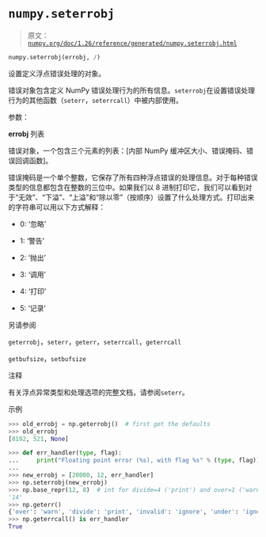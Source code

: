 # `numpy.seterrobj`

> 原文：[`numpy.org/doc/1.26/reference/generated/numpy.seterrobj.html`](https://numpy.org/doc/1.26/reference/generated/numpy.seterrobj.html)

```py
numpy.seterrobj(errobj, /)
```

设置定义浮点错误处理的对象。

错误对象包含定义 NumPy 错误处理行为的所有信息。`seterrobj`在设置错误处理行为的其他函数（`seterr`，`seterrcall`）中被内部使用。

参数：

**errobj** 列表

错误对象，一个包含三个元素的列表：[内部 NumPy 缓冲区大小、错误掩码、错误回调函数]。

错误掩码是一个单个整数，它保存了所有四种浮点错误的处理信息。对于每种错误类型的信息都包含在整数的三位中。如果我们以 8 进制打印它，我们可以看到对于“无效”、“下溢”、“上溢”和“除以零”（按顺序）设置了什么处理方式。打印出来的字符串可以用以下方式解释：

+   0: ‘忽略’

+   1: ‘警告’

+   2: ‘抛出’

+   3: ‘调用’

+   4: ‘打印’

+   5: ‘记录’

另请参阅

`geterrobj`，`seterr`，`geterr`，`seterrcall`，`geterrcall`

`getbufsize`，`setbufsize`

注释

有关浮点异常类型和处理选项的完整文档，请参阅`seterr`。

示例

```py
>>> old_errobj = np.geterrobj()  # first get the defaults
>>> old_errobj
[8192, 521, None] 
```

```py
>>> def err_handler(type, flag):
...     print("Floating point error (%s), with flag %s" % (type, flag))
...
>>> new_errobj = [20000, 12, err_handler]
>>> np.seterrobj(new_errobj)
>>> np.base_repr(12, 8)  # int for divide=4 ('print') and over=1 ('warn')
'14'
>>> np.geterr()
{'over': 'warn', 'divide': 'print', 'invalid': 'ignore', 'under': 'ignore'}
>>> np.geterrcall() is err_handler
True 
```
